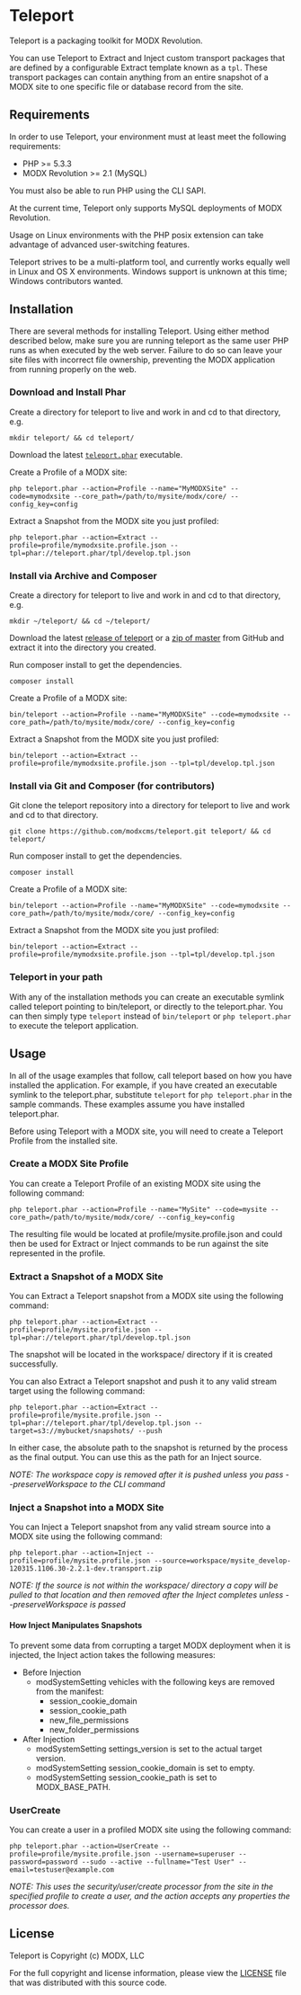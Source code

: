# Teleport

Teleport is a packaging toolkit for MODX Revolution.

You can use Teleport to Extract and Inject custom transport packages that are defined by a configurable Extract template known as a `tpl`. These transport packages can contain anything from an entire snapshot of a MODX site to one specific file or database record from the site.


## Requirements

In order to use Teleport, your environment must at least meet the following requirements:

* PHP >= 5.3.3
* MODX Revolution >= 2.1 (MySQL)

You must also be able to run PHP using the CLI SAPI.

At the current time, Teleport only supports MySQL deployments of MODX Revolution.

Usage on Linux environments with the PHP posix extension can take advantage of advanced user-switching features.

Teleport strives to be a multi-platform tool, and currently works equally well in Linux and OS X environments. Windows support is unknown at this time; Windows contributors wanted.


## Installation

There are several methods for installing Teleport. Using either method described below, make sure you are running teleport as the same user PHP runs as when executed by the web server. Failure to do so can leave your site files with incorrect file ownership, preventing the MODX application from running properly on the web.

### Download and Install Phar

Create a directory for teleport to live and work in and cd to that directory, e.g.

    mkdir teleport/ && cd teleport/

Download the latest [`teleport.phar`](http://modx.s3.amazonaws.com/releases/teleport/teleport.phar "teleport.phar") executable.

Create a Profile of a MODX site:

    php teleport.phar --action=Profile --name="MyMODXSite" --code=mymodxsite --core_path=/path/to/mysite/modx/core/ --config_key=config

Extract a Snapshot from the MODX site you just profiled:

    php teleport.phar --action=Extract --profile=profile/mymodxsite.profile.json --tpl=phar://teleport.phar/tpl/develop.tpl.json


### Install via Archive and Composer

Create a directory for teleport to live and work in and cd to that directory, e.g.

    mkdir ~/teleport/ && cd ~/teleport/

Download the latest [release of teleport](https://github.com/modxcms/teleport/releases "Teleport releases") or a [zip of master](https://github.com/modxcms/teleport/archive/master.zip "zip of master branch") from GitHub and extract it into the directory you created.

Run composer install to get the dependencies.

    composer install

Create a Profile of a MODX site:

    bin/teleport --action=Profile --name="MyMODXSite" --code=mymodxsite --core_path=/path/to/mysite/modx/core/ --config_key=config

Extract a Snapshot from the MODX site you just profiled:

    bin/teleport --action=Extract --profile=profile/mymodxsite.profile.json --tpl=tpl/develop.tpl.json


### Install via Git and Composer (for contributors)

Git clone the teleport repository into a directory for teleport to live and work and cd to that directory.

    git clone https://github.com/modxcms/teleport.git teleport/ && cd teleport/

Run composer install to get the dependencies.

    composer install

Create a Profile of a MODX site:

    bin/teleport --action=Profile --name="MyMODXSite" --code=mymodxsite --core_path=/path/to/mysite/modx/core/ --config_key=config

Extract a Snapshot from the MODX site you just profiled:

    bin/teleport --action=Extract --profile=profile/mymodxsite.profile.json --tpl=tpl/develop.tpl.json


### Teleport in your path

With any of the installation methods you can create an executable symlink called teleport pointing to bin/teleport, or directly to the teleport.phar. You can then simply type `teleport` instead of `bin/teleport` or `php teleport.phar` to execute the teleport application.

## Usage

In all of the usage examples that follow, call teleport based on how you have installed the application. For example, if you have created an executable symlink to the teleport.phar, substitute `teleport` for `php teleport.phar` in the sample commands. These examples assume you have installed teleport.phar.

Before using Teleport with a MODX site, you will need to create a Teleport Profile from the installed site.

### Create a MODX Site Profile

You can create a Teleport Profile of an existing MODX site using the following command:

    php teleport.phar --action=Profile --name="MySite" --code=mysite --core_path=/path/to/mysite/modx/core/ --config_key=config

The resulting file would be located at profile/mysite.profile.json and could then be used for Extract or Inject commands to be run against the site represented in the profile.

### Extract a Snapshot of a MODX Site

You can Extract a Teleport snapshot from a MODX site using the following command:

    php teleport.phar --action=Extract --profile=profile/mysite.profile.json --tpl=phar://teleport.phar/tpl/develop.tpl.json

The snapshot will be located in the workspace/ directory if it is created successfully.

You can also Extract a Teleport snapshot and push it to any valid stream target using the following command:

    php teleport.phar --action=Extract --profile=profile/mysite.profile.json --tpl=phar://teleport.phar/tpl/develop.tpl.json --target=s3://mybucket/snapshots/ --push

In either case, the absolute path to the snapshot is returned by the process as the final output. You can use this as the path for an Inject source.

_NOTE: The workspace copy is removed after it is pushed unless you pass --preserveWorkspace to the CLI command_

### Inject a Snapshot into a MODX Site

You can Inject a Teleport snapshot from any valid stream source into a MODX site using the following command:

    php teleport.phar --action=Inject --profile=profile/mysite.profile.json --source=workspace/mysite_develop-120315.1106.30-2.2.1-dev.transport.zip

_NOTE: If the source is not within the workspace/ directory a copy will be pulled to that location and then removed after the Inject completes unless --preserveWorkspace is passed_

#### How Inject Manipulates Snapshots

To prevent some data from corrupting a target MODX deployment when it is injected, the Inject action takes the following measures:

* Before Injection
    * modSystemSetting vehicles with the following keys are removed from the manifest:
        * session_cookie_domain
        * session_cookie_path
        * new_file_permissions
        * new_folder_permissions
* After Injection
    * modSystemSetting settings_version is set to the actual target version.
    * modSystemSetting session_cookie_domain is set to empty.
    * modSystemSetting session_cookie_path is set to MODX_BASE_PATH.

### UserCreate

You can create a user in a profiled MODX site using the following command:

    php teleport.phar --action=UserCreate --profile=profile/mysite.profile.json --username=superuser --password=password --sudo --active --fullname="Test User" --email=testuser@example.com

_NOTE: This uses the security/user/create processor from the site in the specified profile to create a user, and the action accepts any properties the processor does._


## License

Teleport is Copyright (c) MODX, LLC

For the full copyright and license information, please view the [LICENSE](./LICENSE "LICENSE") file that was distributed with this source code.
